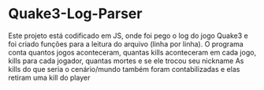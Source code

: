 # Quake3-Log-Parser
Este projeto está codificado em JS, onde foi pego o log do jogo Quake3 e foi criado funções para a leitura do arquivo (linha por linha). 
O programa conta quantos jogos aconteceram, quantas kills aconteceram em cada jogo, kills para cada jogador, quantas mortes e se ele trocou seu nickname
As kills do <world> que seria o cenário/mundo também foram contabilizadas e elas retiram uma kill do player 
